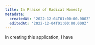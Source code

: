 ```yaml
---
title: In Praise of Radical Honesty
metadata:
  createdAt: '2022-12-04T01:00:00.000Z'
  editedAt: '2022-12-04T01:00:00.000Z'
---
```


In creating this application, I have&#x20;
